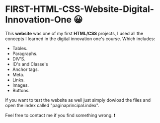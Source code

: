 # FIRST-HTML-CSS-Website-Digital-Innovation-One :grinning:
This **website** was one of my first **HTML/CSS** projects, I used all the concepts I learned in the digital innovation one's course.
Which includes:

- Tables.
- Paragraphs.
- DIV'S.
- ID's and Classe's
- Anchor tags.
- Meta.
- Links.
- Images.
- Buttons.

If you want to test the website as well just simply dowload the files and open the index called "paginaprincipal.index".

Feel free to contact me if you find something wrong. :exclamation:
